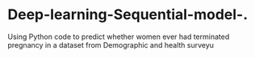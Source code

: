 # Deep-learning-Sequential-model-.
Using Python code to predict whether women ever had terminated pregnancy in a dataset from Demographic and health surveyu
